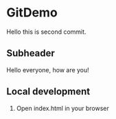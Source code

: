 # GitDemo

Hello this is second commit.

## Subheader

Hello everyone, how are you!

## Local development

1. Open index.html in your browser
